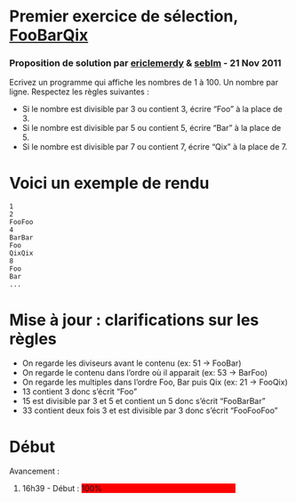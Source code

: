 <link rel="stylesheet" href="http://www.code-story.net/css/screen.css" type="text/css" media="screen, projection"></link>

<div id="title">
	<h1>Premier exercice de sélection, <a href="http://www.code-story.net/2011/11/16/foobarqix.html">FooBarQix</a></h1>
	<h3>Proposition de solution par <a href="https://github.com/ericlemerdy">ericlemerdy</a> &amp; <a href="https://github.com/seblm">seblm</a> - 21 Nov 2011</h3>
</div>

<div id="post">

<p>Ecrivez un programme qui affiche les nombres de 1 à 100. Un nombre par ligne. Respectez les règles suivantes :</p>

<ul>
<li>Si le nombre est divisible par 3 ou contient 3, écrire &#8220;Foo&#8221; à la place de 3.</li>
<li>Si le nombre est divisible par 5 ou contient 5, écrire &#8220;Bar&#8221; à la place de 5.</li>
<li>Si le nombre est divisible par 7 ou contient 7, écrire &#8220;Qix&#8221; à la place de 7.</li>
</ul>

<h1 id='voici_un_exemple_de_rendu'>Voici un exemple de rendu</h1>

<pre><code>1
2
FooFoo
4
BarBar
Foo
QixQix
8
Foo
Bar
...</code></pre>

<h1 id='mise__jour__clarifications_sur_les_rgles'>Mise à jour : clarifications sur les règles</h1>

<ul>
<li>On regarde les diviseurs avant le contenu (ex: 51 -&gt; FooBar)</li>
<li>On regarde le contenu dans l&#8217;ordre où il apparait (ex: 53 -&gt; BarFoo)</li>
<li>On regarde les multiples dans l&#8217;ordre Foo, Bar puis Qix (ex: 21 -&gt; FooQix)</li>
<li>13 contient 3 donc s&#8217;écrit &#8220;Foo&#8221;</li>
<li>15 est divisible par 3 et 5 et contient un 5 donc s&#8217;écrit &#8220;FooBarBar&#8221;</li>
<li>33 contient deux fois 3 et est divisible par 3 donc s&#8217;écrit &#8220;FooFooFoo&#8221;</li>
</ul>

<h1>Début</h1>
<p>Avancement :</p>
<ol>
 <li>16h39 - Début : <span style="background-color: red; padding-right: 50%;">100%</span></li>
</ol>

</div>
